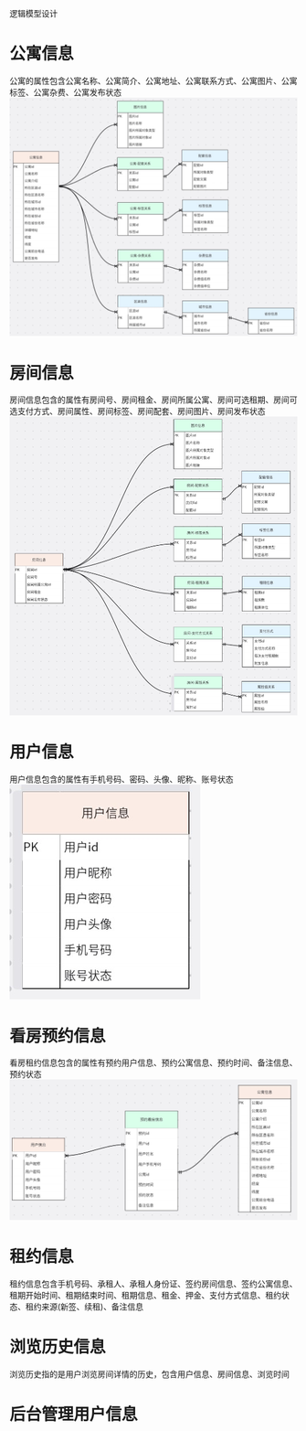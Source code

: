 逻辑模型设计

# 公寓信息
公寓的属性包含公寓名称、公寓简介、公寓地址、公寓联系方式、公寓图片、公寓标签、公寓杂费、公寓发布状态
![](https://github.com/jie-chen532/ApartmentProject/blob/main/images/%E5%85%AC%E5%AF%93%E4%BF%A1%E6%81%AF1.jpg)
# 房间信息
房间信息包含的属性有房间号、房间租金、房间所属公寓、房间可选租期、房间可选支付方式、房间属性、房间标签、房间配套、房间图片、房间发布状态
![](https://github.com/jie-chen532/ApartmentProject/blob/main/images/%E6%88%BF%E9%97%B4%E4%BF%A1%E6%81%AF.jpg)
# 用户信息
用户信息包含的属性有手机号码、密码、头像、昵称、账号状态
![](https://github.com/jie-chen532/ApartmentProject/blob/main/images/%E7%94%A8%E6%88%B7%E4%BF%A1%E6%81%AF.jpg)
# 看房预约信息
看房租约信息包含的属性有预约用户信息、预约公寓信息、预约时间、备注信息、预约状态
![](https://github.com/jie-chen532/ApartmentProject/blob/main/images/%E9%A2%84%E7%BA%A6%E4%BF%A1%E6%81%AF.jpg)
# 租约信息
租约信息包含手机号码、承租人、承租人身份证、签约房间信息、签约公寓信息、租期开始时间、租期结束时间、租期信息、租金、押金、支付方式信息、租约状态、租约来源(新签、续租)、备注信息
# 浏览历史信息
浏览历史指的是用户浏览房间详情的历史，包含用户信息、房间信息、浏览时间
# 后台管理用户信息
